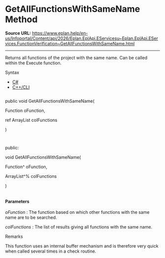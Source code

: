 # GetAllFunctionsWithSameName Method

**Source URL:** https://www.eplan.help/en-us/Infoportal/Content/api/2026/Eplan.EplApi.EServicesu~Eplan.EplApi.EServices.FunctionVerification~GetAllFunctionsWithSameName.html

---

Returns all functions of the project with the same name. Can be called within the Execute function.

Syntax

- [C#](#i-syntax-CS)
- [C++/CLI](#i-syntax-CPP2005)

```
```
public void GetAllFunctionsWithSameName( 

   Function oFunction,

   ref ArrayList colFunctions

)
```
```

```
```
public:

void GetAllFunctionsWithSameName( 

   Function^ oFunction,

   ArrayList^% colFunctions

)
```
```

#### Parameters

*oFunction*
:   The function based on which other functions with the same name are to be searched.

*colFunctions*
:   The list of results giving all functions with the same name.

Remarks

This function uses an internal buffer mechanism and is therefore very quick when called several times in a check routine.
